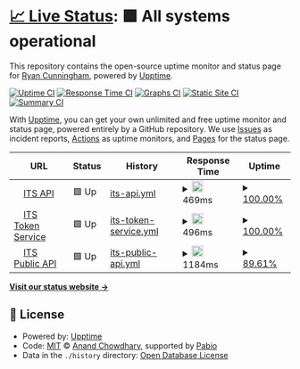 # [📈 Live Status](https://demo.upptime.js.org): <!--live status--> **🟩 All systems operational**

This repository contains the open-source uptime monitor and status page for [Ryan Cunningham](https://demo.upptime.js.org), powered by [Upptime](https://github.com/upptime/upptime).

[![Uptime CI](https://github.com/Blue-Fin-Ryan-Cunningham/BlueFinAPIs-UppTime/workflows/Uptime%20CI/badge.svg)](https://github.com/Blue-Fin-Ryan-Cunningham/BlueFinAPIs-UppTime/actions?query=workflow%3A%22Uptime+CI%22)
[![Response Time CI](https://github.com/Blue-Fin-Ryan-Cunningham/BlueFinAPIs-UppTime/workflows/Response%20Time%20CI/badge.svg)](https://github.com/Blue-Fin-Ryan-Cunningham/BlueFinAPIs-UppTime/actions?query=workflow%3A%22Response+Time+CI%22)
[![Graphs CI](https://github.com/Blue-Fin-Ryan-Cunningham/BlueFinAPIs-UppTime/workflows/Graphs%20CI/badge.svg)](https://github.com/Blue-Fin-Ryan-Cunningham/BlueFinAPIs-UppTime/actions?query=workflow%3A%22Graphs+CI%22)
[![Static Site CI](https://github.com/Blue-Fin-Ryan-Cunningham/BlueFinAPIs-UppTime/workflows/Static%20Site%20CI/badge.svg)](https://github.com/Blue-Fin-Ryan-Cunningham/BlueFinAPIs-UppTime/actions?query=workflow%3A%22Static+Site+CI%22)
[![Summary CI](https://github.com/Blue-Fin-Ryan-Cunningham/BlueFinAPIs-UppTime/workflows/Summary%20CI/badge.svg)](https://github.com/Blue-Fin-Ryan-Cunningham/BlueFinAPIs-UppTime/actions?query=workflow%3A%22Summary+CI%22)

With [Upptime](https://upptime.js.org), you can get your own unlimited and free uptime monitor and status page, powered entirely by a GitHub repository. We use [Issues](https://github.com/Blue-Fin-Ryan-Cunningham/BlueFinAPIs-UppTime/issues) as incident reports, [Actions](https://github.com/Blue-Fin-Ryan-Cunningham/BlueFinAPIs-UppTime/actions) as uptime monitors, and [Pages](https://demo.upptime.js.org) for the status page.

<!--start: status pages-->
<!-- This summary is generated by Upptime (https://github.com/upptime/upptime) -->
<!-- Do not edit this manually, your changes will be overwritten -->
<!-- prettier-ignore -->
| URL | Status | History | Response Time | Uptime |
| --- | ------ | ------- | ------------- | ------ |
| <img alt="" src="https://icons.duckduckgo.com/ip3/itsbackofficeapi.azurewebsites.net.ico" height="13"> [ITS API](https://itsbackofficeapi.azurewebsites.net/swagger/index.html) | 🟩 Up | [its-api.yml](https://github.com/Blue-Fin-Ryan-Cunningham/BlueFinAPIs-UppTime/commits/HEAD/history/its-api.yml) | <details><summary><img alt="Response time graph" src="./graphs/its-api/response-time-week.png" height="20"> 469ms</summary><br><a href="https://Blue-Fin-Ryan-Cunningham.github.io/Blue-Fin-Ryan-Cunningham/BlueFinAPIs-UppTime/history/its-api"><img alt="Response time 469" src="https://img.shields.io/endpoint?url=https%3A%2F%2Fraw.githubusercontent.com%2FBlue-Fin-Ryan-Cunningham%2FBlueFinAPIs-UppTime%2FHEAD%2Fapi%2Fits-api%2Fresponse-time.json"></a><br><a href="https://Blue-Fin-Ryan-Cunningham.github.io/Blue-Fin-Ryan-Cunningham/BlueFinAPIs-UppTime/history/its-api"><img alt="24-hour response time 371" src="https://img.shields.io/endpoint?url=https%3A%2F%2Fraw.githubusercontent.com%2FBlue-Fin-Ryan-Cunningham%2FBlueFinAPIs-UppTime%2FHEAD%2Fapi%2Fits-api%2Fresponse-time-day.json"></a><br><a href="https://Blue-Fin-Ryan-Cunningham.github.io/Blue-Fin-Ryan-Cunningham/BlueFinAPIs-UppTime/history/its-api"><img alt="7-day response time 469" src="https://img.shields.io/endpoint?url=https%3A%2F%2Fraw.githubusercontent.com%2FBlue-Fin-Ryan-Cunningham%2FBlueFinAPIs-UppTime%2FHEAD%2Fapi%2Fits-api%2Fresponse-time-week.json"></a><br><a href="https://Blue-Fin-Ryan-Cunningham.github.io/Blue-Fin-Ryan-Cunningham/BlueFinAPIs-UppTime/history/its-api"><img alt="30-day response time 469" src="https://img.shields.io/endpoint?url=https%3A%2F%2Fraw.githubusercontent.com%2FBlue-Fin-Ryan-Cunningham%2FBlueFinAPIs-UppTime%2FHEAD%2Fapi%2Fits-api%2Fresponse-time-month.json"></a><br><a href="https://Blue-Fin-Ryan-Cunningham.github.io/Blue-Fin-Ryan-Cunningham/BlueFinAPIs-UppTime/history/its-api"><img alt="1-year response time 469" src="https://img.shields.io/endpoint?url=https%3A%2F%2Fraw.githubusercontent.com%2FBlue-Fin-Ryan-Cunningham%2FBlueFinAPIs-UppTime%2FHEAD%2Fapi%2Fits-api%2Fresponse-time-year.json"></a></details> | <details><summary><a href="https://Blue-Fin-Ryan-Cunningham.github.io/Blue-Fin-Ryan-Cunningham/BlueFinAPIs-UppTime/history/its-api">100.00%</a></summary><a href="https://Blue-Fin-Ryan-Cunningham.github.io/Blue-Fin-Ryan-Cunningham/BlueFinAPIs-UppTime/history/its-api"><img alt="All-time uptime 100.00%" src="https://img.shields.io/endpoint?url=https%3A%2F%2Fraw.githubusercontent.com%2FBlue-Fin-Ryan-Cunningham%2FBlueFinAPIs-UppTime%2FHEAD%2Fapi%2Fits-api%2Fuptime.json"></a><br><a href="https://Blue-Fin-Ryan-Cunningham.github.io/Blue-Fin-Ryan-Cunningham/BlueFinAPIs-UppTime/history/its-api"><img alt="24-hour uptime 100.00%" src="https://img.shields.io/endpoint?url=https%3A%2F%2Fraw.githubusercontent.com%2FBlue-Fin-Ryan-Cunningham%2FBlueFinAPIs-UppTime%2FHEAD%2Fapi%2Fits-api%2Fuptime-day.json"></a><br><a href="https://Blue-Fin-Ryan-Cunningham.github.io/Blue-Fin-Ryan-Cunningham/BlueFinAPIs-UppTime/history/its-api"><img alt="7-day uptime 100.00%" src="https://img.shields.io/endpoint?url=https%3A%2F%2Fraw.githubusercontent.com%2FBlue-Fin-Ryan-Cunningham%2FBlueFinAPIs-UppTime%2FHEAD%2Fapi%2Fits-api%2Fuptime-week.json"></a><br><a href="https://Blue-Fin-Ryan-Cunningham.github.io/Blue-Fin-Ryan-Cunningham/BlueFinAPIs-UppTime/history/its-api"><img alt="30-day uptime 100.00%" src="https://img.shields.io/endpoint?url=https%3A%2F%2Fraw.githubusercontent.com%2FBlue-Fin-Ryan-Cunningham%2FBlueFinAPIs-UppTime%2FHEAD%2Fapi%2Fits-api%2Fuptime-month.json"></a><br><a href="https://Blue-Fin-Ryan-Cunningham.github.io/Blue-Fin-Ryan-Cunningham/BlueFinAPIs-UppTime/history/its-api"><img alt="1-year uptime 100.00%" src="https://img.shields.io/endpoint?url=https%3A%2F%2Fraw.githubusercontent.com%2FBlue-Fin-Ryan-Cunningham%2FBlueFinAPIs-UppTime%2FHEAD%2Fapi%2Fits-api%2Fuptime-year.json"></a></details>
| <img alt="" src="https://icons.duckduckgo.com/ip3/its-tokenserviceapi.azurewebsites.net.ico" height="13"> [ITS Token Service](https://its-tokenserviceapi.azurewebsites.net/.well-known/openid-configuration) | 🟩 Up | [its-token-service.yml](https://github.com/Blue-Fin-Ryan-Cunningham/BlueFinAPIs-UppTime/commits/HEAD/history/its-token-service.yml) | <details><summary><img alt="Response time graph" src="./graphs/its-token-service/response-time-week.png" height="20"> 496ms</summary><br><a href="https://Blue-Fin-Ryan-Cunningham.github.io/Blue-Fin-Ryan-Cunningham/BlueFinAPIs-UppTime/history/its-token-service"><img alt="Response time 496" src="https://img.shields.io/endpoint?url=https%3A%2F%2Fraw.githubusercontent.com%2FBlue-Fin-Ryan-Cunningham%2FBlueFinAPIs-UppTime%2FHEAD%2Fapi%2Fits-token-service%2Fresponse-time.json"></a><br><a href="https://Blue-Fin-Ryan-Cunningham.github.io/Blue-Fin-Ryan-Cunningham/BlueFinAPIs-UppTime/history/its-token-service"><img alt="24-hour response time 406" src="https://img.shields.io/endpoint?url=https%3A%2F%2Fraw.githubusercontent.com%2FBlue-Fin-Ryan-Cunningham%2FBlueFinAPIs-UppTime%2FHEAD%2Fapi%2Fits-token-service%2Fresponse-time-day.json"></a><br><a href="https://Blue-Fin-Ryan-Cunningham.github.io/Blue-Fin-Ryan-Cunningham/BlueFinAPIs-UppTime/history/its-token-service"><img alt="7-day response time 496" src="https://img.shields.io/endpoint?url=https%3A%2F%2Fraw.githubusercontent.com%2FBlue-Fin-Ryan-Cunningham%2FBlueFinAPIs-UppTime%2FHEAD%2Fapi%2Fits-token-service%2Fresponse-time-week.json"></a><br><a href="https://Blue-Fin-Ryan-Cunningham.github.io/Blue-Fin-Ryan-Cunningham/BlueFinAPIs-UppTime/history/its-token-service"><img alt="30-day response time 496" src="https://img.shields.io/endpoint?url=https%3A%2F%2Fraw.githubusercontent.com%2FBlue-Fin-Ryan-Cunningham%2FBlueFinAPIs-UppTime%2FHEAD%2Fapi%2Fits-token-service%2Fresponse-time-month.json"></a><br><a href="https://Blue-Fin-Ryan-Cunningham.github.io/Blue-Fin-Ryan-Cunningham/BlueFinAPIs-UppTime/history/its-token-service"><img alt="1-year response time 496" src="https://img.shields.io/endpoint?url=https%3A%2F%2Fraw.githubusercontent.com%2FBlue-Fin-Ryan-Cunningham%2FBlueFinAPIs-UppTime%2FHEAD%2Fapi%2Fits-token-service%2Fresponse-time-year.json"></a></details> | <details><summary><a href="https://Blue-Fin-Ryan-Cunningham.github.io/Blue-Fin-Ryan-Cunningham/BlueFinAPIs-UppTime/history/its-token-service">100.00%</a></summary><a href="https://Blue-Fin-Ryan-Cunningham.github.io/Blue-Fin-Ryan-Cunningham/BlueFinAPIs-UppTime/history/its-token-service"><img alt="All-time uptime 100.00%" src="https://img.shields.io/endpoint?url=https%3A%2F%2Fraw.githubusercontent.com%2FBlue-Fin-Ryan-Cunningham%2FBlueFinAPIs-UppTime%2FHEAD%2Fapi%2Fits-token-service%2Fuptime.json"></a><br><a href="https://Blue-Fin-Ryan-Cunningham.github.io/Blue-Fin-Ryan-Cunningham/BlueFinAPIs-UppTime/history/its-token-service"><img alt="24-hour uptime 100.00%" src="https://img.shields.io/endpoint?url=https%3A%2F%2Fraw.githubusercontent.com%2FBlue-Fin-Ryan-Cunningham%2FBlueFinAPIs-UppTime%2FHEAD%2Fapi%2Fits-token-service%2Fuptime-day.json"></a><br><a href="https://Blue-Fin-Ryan-Cunningham.github.io/Blue-Fin-Ryan-Cunningham/BlueFinAPIs-UppTime/history/its-token-service"><img alt="7-day uptime 100.00%" src="https://img.shields.io/endpoint?url=https%3A%2F%2Fraw.githubusercontent.com%2FBlue-Fin-Ryan-Cunningham%2FBlueFinAPIs-UppTime%2FHEAD%2Fapi%2Fits-token-service%2Fuptime-week.json"></a><br><a href="https://Blue-Fin-Ryan-Cunningham.github.io/Blue-Fin-Ryan-Cunningham/BlueFinAPIs-UppTime/history/its-token-service"><img alt="30-day uptime 100.00%" src="https://img.shields.io/endpoint?url=https%3A%2F%2Fraw.githubusercontent.com%2FBlue-Fin-Ryan-Cunningham%2FBlueFinAPIs-UppTime%2FHEAD%2Fapi%2Fits-token-service%2Fuptime-month.json"></a><br><a href="https://Blue-Fin-Ryan-Cunningham.github.io/Blue-Fin-Ryan-Cunningham/BlueFinAPIs-UppTime/history/its-token-service"><img alt="1-year uptime 100.00%" src="https://img.shields.io/endpoint?url=https%3A%2F%2Fraw.githubusercontent.com%2FBlue-Fin-Ryan-Cunningham%2FBlueFinAPIs-UppTime%2FHEAD%2Fapi%2Fits-token-service%2Fuptime-year.json"></a></details>
| <img alt="" src="https://icons.duckduckgo.com/ip3/its-public-web-api-live.azurewebsites.net.ico" height="13"> [ITS Public API](https://its-public-web-api-live.azurewebsites.net/swagger/index.html) | 🟩 Up | [its-public-api.yml](https://github.com/Blue-Fin-Ryan-Cunningham/BlueFinAPIs-UppTime/commits/HEAD/history/its-public-api.yml) | <details><summary><img alt="Response time graph" src="./graphs/its-public-api/response-time-week.png" height="20"> 1184ms</summary><br><a href="https://Blue-Fin-Ryan-Cunningham.github.io/Blue-Fin-Ryan-Cunningham/BlueFinAPIs-UppTime/history/its-public-api"><img alt="Response time 1184" src="https://img.shields.io/endpoint?url=https%3A%2F%2Fraw.githubusercontent.com%2FBlue-Fin-Ryan-Cunningham%2FBlueFinAPIs-UppTime%2FHEAD%2Fapi%2Fits-public-api%2Fresponse-time.json"></a><br><a href="https://Blue-Fin-Ryan-Cunningham.github.io/Blue-Fin-Ryan-Cunningham/BlueFinAPIs-UppTime/history/its-public-api"><img alt="24-hour response time 372" src="https://img.shields.io/endpoint?url=https%3A%2F%2Fraw.githubusercontent.com%2FBlue-Fin-Ryan-Cunningham%2FBlueFinAPIs-UppTime%2FHEAD%2Fapi%2Fits-public-api%2Fresponse-time-day.json"></a><br><a href="https://Blue-Fin-Ryan-Cunningham.github.io/Blue-Fin-Ryan-Cunningham/BlueFinAPIs-UppTime/history/its-public-api"><img alt="7-day response time 1184" src="https://img.shields.io/endpoint?url=https%3A%2F%2Fraw.githubusercontent.com%2FBlue-Fin-Ryan-Cunningham%2FBlueFinAPIs-UppTime%2FHEAD%2Fapi%2Fits-public-api%2Fresponse-time-week.json"></a><br><a href="https://Blue-Fin-Ryan-Cunningham.github.io/Blue-Fin-Ryan-Cunningham/BlueFinAPIs-UppTime/history/its-public-api"><img alt="30-day response time 1184" src="https://img.shields.io/endpoint?url=https%3A%2F%2Fraw.githubusercontent.com%2FBlue-Fin-Ryan-Cunningham%2FBlueFinAPIs-UppTime%2FHEAD%2Fapi%2Fits-public-api%2Fresponse-time-month.json"></a><br><a href="https://Blue-Fin-Ryan-Cunningham.github.io/Blue-Fin-Ryan-Cunningham/BlueFinAPIs-UppTime/history/its-public-api"><img alt="1-year response time 1184" src="https://img.shields.io/endpoint?url=https%3A%2F%2Fraw.githubusercontent.com%2FBlue-Fin-Ryan-Cunningham%2FBlueFinAPIs-UppTime%2FHEAD%2Fapi%2Fits-public-api%2Fresponse-time-year.json"></a></details> | <details><summary><a href="https://Blue-Fin-Ryan-Cunningham.github.io/Blue-Fin-Ryan-Cunningham/BlueFinAPIs-UppTime/history/its-public-api">89.61%</a></summary><a href="https://Blue-Fin-Ryan-Cunningham.github.io/Blue-Fin-Ryan-Cunningham/BlueFinAPIs-UppTime/history/its-public-api"><img alt="All-time uptime 89.61%" src="https://img.shields.io/endpoint?url=https%3A%2F%2Fraw.githubusercontent.com%2FBlue-Fin-Ryan-Cunningham%2FBlueFinAPIs-UppTime%2FHEAD%2Fapi%2Fits-public-api%2Fuptime.json"></a><br><a href="https://Blue-Fin-Ryan-Cunningham.github.io/Blue-Fin-Ryan-Cunningham/BlueFinAPIs-UppTime/history/its-public-api"><img alt="24-hour uptime 100.00%" src="https://img.shields.io/endpoint?url=https%3A%2F%2Fraw.githubusercontent.com%2FBlue-Fin-Ryan-Cunningham%2FBlueFinAPIs-UppTime%2FHEAD%2Fapi%2Fits-public-api%2Fuptime-day.json"></a><br><a href="https://Blue-Fin-Ryan-Cunningham.github.io/Blue-Fin-Ryan-Cunningham/BlueFinAPIs-UppTime/history/its-public-api"><img alt="7-day uptime 89.61%" src="https://img.shields.io/endpoint?url=https%3A%2F%2Fraw.githubusercontent.com%2FBlue-Fin-Ryan-Cunningham%2FBlueFinAPIs-UppTime%2FHEAD%2Fapi%2Fits-public-api%2Fuptime-week.json"></a><br><a href="https://Blue-Fin-Ryan-Cunningham.github.io/Blue-Fin-Ryan-Cunningham/BlueFinAPIs-UppTime/history/its-public-api"><img alt="30-day uptime 89.61%" src="https://img.shields.io/endpoint?url=https%3A%2F%2Fraw.githubusercontent.com%2FBlue-Fin-Ryan-Cunningham%2FBlueFinAPIs-UppTime%2FHEAD%2Fapi%2Fits-public-api%2Fuptime-month.json"></a><br><a href="https://Blue-Fin-Ryan-Cunningham.github.io/Blue-Fin-Ryan-Cunningham/BlueFinAPIs-UppTime/history/its-public-api"><img alt="1-year uptime 89.61%" src="https://img.shields.io/endpoint?url=https%3A%2F%2Fraw.githubusercontent.com%2FBlue-Fin-Ryan-Cunningham%2FBlueFinAPIs-UppTime%2FHEAD%2Fapi%2Fits-public-api%2Fuptime-year.json"></a></details>

<!--end: status pages-->

[**Visit our status website →**](https://demo.upptime.js.org)

## 📄 License

- Powered by: [Upptime](https://github.com/upptime/upptime)
- Code: [MIT](./LICENSE) © [Anand Chowdhary](https://anandchowdhary.com), supported by [Pabio](https://pabio.com)
- Data in the `./history` directory: [Open Database License](https://opendatacommons.org/licenses/odbl/1-0/)
